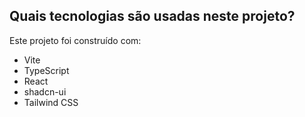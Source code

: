 ## Quais tecnologias são usadas neste projeto?

Este projeto foi construído com:

- Vite
- TypeScript
- React
- shadcn-ui
- Tailwind CSS

